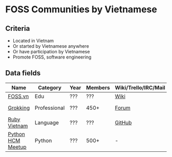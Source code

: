 # FOSS Communities by Vietnamese

## Criteria

* Located in Vietnam
* Or started by Vietnamese anywhere
* Or have participation by Vietnamese
* Promote FOSS, software engineering

## Data fields

|Name|Category|Year|Members|Wiki/Trello/IRC/Mail|Founder(s)|Leader(s)|
|----|--------|----|-------|--------------------|----------|---------|
|[FOSS.vn](http://foss.vn/)|Edu|???|???|[Wiki](http://foss.vn/)|???|???|
|[Grokking](https://www.grokking.org/)|Professional|???|450+|[Forum](https://discuss.grokking.org/)|[Huy Nguyen](https://www.linkedin.com/in/nvquanghuy/)|Huy Nguyen|
|[Ruby Vietnam](http://ruby.org.vn/)|Language|???|???|[GitHub](https://github.com/ruby-vietnam)|???|???|
|[Python HCM Meetup](https://www.meetup.com/Thanh-Pho-Ho-Chi-Minh-Python-Meetup/)|Python|???|500+|-|[Thanh](https://www.meetup.com/Thanh-Pho-Ho-Chi-Minh-Python-Meetup/members/180110312/), [Hieu Nguyen](https://www.meetup.com/Thanh-Pho-Ho-Chi-Minh-Python-Meetup/members/218696222/)|Thanh & Hieu Nguyen|

